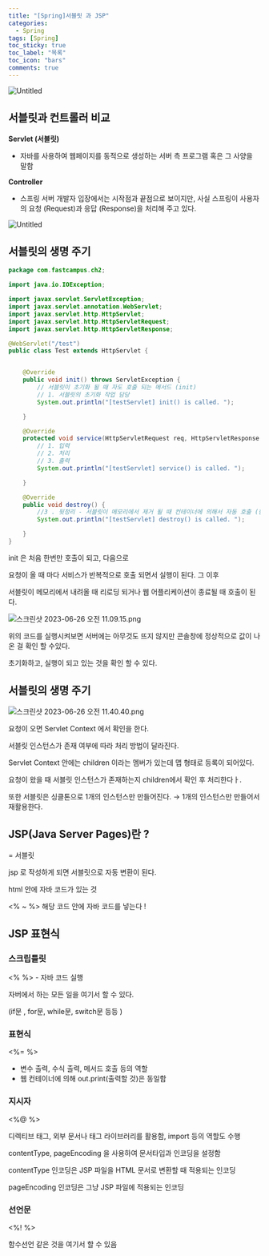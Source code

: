 ```yaml
---
title: "[Spring]서블릿 과 JSP"
categories:
  - Spring
tags: [Spring]
toc_sticky: true
toc_label: "목록"
toc_icon: "bars"
comments: true
---
```


![Untitled](https://tecoble.techcourse.co.kr/static/f11e41fcb46e962e898e8816ba02d5f5/6050d/spring.png)

## 서블릿과 컨트롤러 비교

**Servlet (서블릿)**

- 자바를 사용하여 웹페이지를 동적으로 생성하는 서버 측 프로그램 혹은 그 사양을 말함

**Controller**

- 스프링 서버 개발자 입장에서는 시작점과 끝점으로 보이지만, 사실 스프링이 사용자의 요청 (Request)과 응답 (Response)을 처리해 주고 있다.

![Untitled](https://s3-us-west-2.amazonaws.com/secure.notion-static.com/60fc0026-fe35-4efc-9c7d-db23f89af653/Untitled.png)

## 서블릿의 생명 주기

```java
package com.fastcampus.ch2;

import java.io.IOException;

import javax.servlet.ServletException;
import javax.servlet.annotation.WebServlet;
import javax.servlet.http.HttpServlet;
import javax.servlet.http.HttpServletRequest;
import javax.servlet.http.HttpServletResponse;

@WebServlet("/test")
public class Test extends HttpServlet {


	@Override
	public void init() throws ServletException {
		// 서블릿이 초기화 될 때 자도 호출 되는 메서드 (init)
		// 1. 서블릿의 초기화 작업 담당
		System.out.println("[testServlet] init() is called. ");

	}

	@Override
	protected void service(HttpServletRequest req, HttpServletResponse resp) throws ServletException, IOException {
		// 1. 입력
		// 2. 처리
		// 3. 출력
		System.out.println("[testServlet] service() is called. ");

	}

	@Override
	public void destroy() {
		//3 . 뒷정리 - 서블릿이 메모리에서 제거 될 때 컨테이너에 의해서 자동 호출 (한번만 수행)
		System.out.println("[testServlet] destroy() is called. ");

	}
}
```

init 은 처음 한번만 호출이 되고, 다음으로

요청이 올 때 마다 서비스가 반복적으로 호출 되면서 실행이 된다. 그 이후

서블릿이 메모리에서 내려올 때 리로딩 되거나 웹 어플리케이션이 종료될 때 호출이 된다.

![스크린샷 2023-06-26 오전 11.09.15.png](https://s3-us-west-2.amazonaws.com/secure.notion-static.com/358756fc-b768-450c-80c5-8436e5aba440/%E1%84%89%E1%85%B3%E1%84%8F%E1%85%B3%E1%84%85%E1%85%B5%E1%86%AB%E1%84%89%E1%85%A3%E1%86%BA_2023-06-26_%E1%84%8B%E1%85%A9%E1%84%8C%E1%85%A5%E1%86%AB_11.09.15.png)

위의 코드를 실행시켜보면 서버에는 아무것도 뜨지 않지만 콘솔창에 정상적으로 값이 나온 걸 확인 할 수있다.

초기화하고, 실행이 되고 있는 것을 확인 할 수 있다.

## 서블릿의 생명 주기

![스크린샷 2023-06-26 오전 11.40.40.png](https://s3-us-west-2.amazonaws.com/secure.notion-static.com/705910d0-033b-447c-98c2-660f158b591d/%E1%84%89%E1%85%B3%E1%84%8F%E1%85%B3%E1%84%85%E1%85%B5%E1%86%AB%E1%84%89%E1%85%A3%E1%86%BA_2023-06-26_%E1%84%8B%E1%85%A9%E1%84%8C%E1%85%A5%E1%86%AB_11.40.40.png)

요청이 오면 Servlet Context 에서 확인을 한다.

서블릿 인스턴스가 존재 여부에 따라 처리 방법이 달라진다.

Servlet Context 안에는 children 이라는 멤버가 있는데 맵 형태로 등록이 되어있다.

요청이 왔을 때 서블릿 인스턴스가 존재하는지 children에서 확인 후 처리한다ㅏ.

또한 서블릿은 싱클톤으로 1개의 인스턴스만 만들어진다. → 1개의 인스턴스만 만들어서 재활용한다.

## JSP(Java Server Pages)란 ?

= 서블릿

jsp 로 작성하게 되면 서블릿으로 자동 변환이 된다.

html 안에 자바 코드가 있는 것

<% ~ %> 해당 코드 안에 자바 코드를 넣는다 !

## JSP 표현식

### 스크립틀릿

<% %> - 자바 코드 실행

자버에서 하는 모든 일을 여기서 할 수 있다.

(if문 , for문, while문, switch문 등등 )

### 표현식

<%= %>

- 변수 출력, 수식 출력, 메서드 호출 등의 역할
- 웹 컨테이너에 의해 out.print(출력할 것)은 동일함

### 지시자

<%@ %>

디렉티브 태그, 외부 문서나 태그 라이브러리를 활용함, import 등의 역할도 수행

contentType, pageEncoding 을 사용하여 문서타입과 인코딩을 설정함

contentType 인코딩은 JSP 파일을 HTML 문서로 변환할 때 적용되는 인코딩

pageEncoding 인코딩은 그냥 JSP 파일에 적용되는 인코딩

### 선언문

<%! %>

함수선언 같은 것을 여기서 할 수 있음
